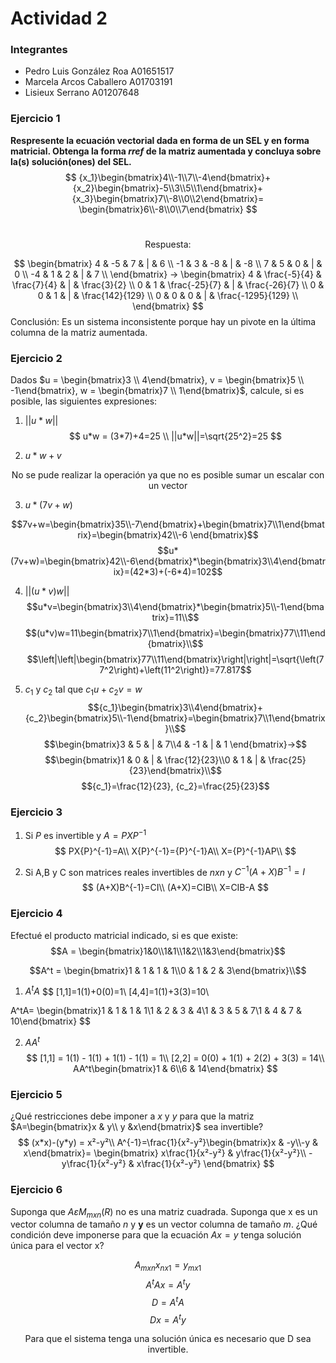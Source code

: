 Actividad 2
===
### Integrantes
* Pedro Luis González Roa A01651517
* Marcela Arcos Caballero A01703191
* Lisieux Serrano A01207648
### Ejercicio 1
**Respresente la ecuación vectorial dada en forma de un SEL y en forma matricial. Obtenga la forma _rref_ de la matriz aumentada y concluya sobre la(s) solución(ones) del SEL.**
$$
{x_1}\begin{bmatrix}4\\-1\\7\\-4\end{bmatrix}+
{x_2}\begin{bmatrix}-5\\3\\5\\1\end{bmatrix}+
{x_3}\begin{bmatrix}7\\-8\\0\\2\end{bmatrix}=
\begin{bmatrix}6\\-8\\0\\7\end{bmatrix}
$$
<br>
<center>Respuesta:</center>

$$
\begin{bmatrix}
4 & -5 & 7 & | & 6 \\
-1 & 3 & -8 & | & -8 \\
7 & 5 & 0 & | & 0 \\
-4 & 1 & 2 & | & 7 \\
\end{bmatrix}
->
\begin{bmatrix}
4 & \frac{-5}{4} & \frac{7}{4} & | & \frac{3}{2} \\
0 & 1 & \frac{-25}{7} & | & \frac{-26}{7} \\
0 & 0 & 1 & | & \frac{142}{129} \\
0 & 0 & 0 & | & \frac{-1295}{129} \\
\end{bmatrix}
$$
Conclusión: Es un sistema inconsistente porque hay un pivote en la última columna de la matriz aumentada.

### Ejercicio 2
Dados $u = \begin{bmatrix}3 \\ 4\end{bmatrix}, v = \begin{bmatrix}5 \\ -1\end{bmatrix}, w = \begin{bmatrix}7 \\ 1\end{bmatrix}$, calcule, si es posible, las siguientes expresiones:  
1. $||u*w||$
$$
u*w = (3*7)+4=25 \\ ||u*w||=\sqrt{25^2}=25
$$ 

2. $u*w+v$
<center>No se pude realizar la operación ya que no es posible sumar un escalar con un vector</center>

3. $u*(7v+w)$

$$7v+w=\begin{bmatrix}35\\-7\end{bmatrix}+\begin{bmatrix}7\\1\end{bmatrix}=\begin{bmatrix}42\\-6 \end{bmatrix}$$
$$u*(7v+w)=\begin{bmatrix}42\\-6\end{bmatrix}*\begin{bmatrix}3\\4\end{bmatrix}=(42*3)+(-6*4)=102$$

4. $||(u*v)w||$
$$u*v=\begin{bmatrix}3\\4\end{bmatrix}*\begin{bmatrix}5\\-1\end{bmatrix}=11\\$$
$$(u*v)w=11\begin{bmatrix}7\\1\end{bmatrix}=\begin{bmatrix}77\\11\end{bmatrix}\\$$
$$\left|\left|\begin{bmatrix}77\\11\end{bmatrix}\right|\right|=\sqrt{\left(77^2\right)+\left(11^2\right)}=77.817$$

5. ${c_1}$ y ${c_2}$ tal que ${c_1}u+{c_2}v=w$
$${c_1}\begin{bmatrix}3\\4\end{bmatrix}+{c_2}\begin{bmatrix}5\\-1\end{bmatrix}=\begin{bmatrix}7\\1\end{bmatrix}\\$$
$$\begin{bmatrix}3 & 5 & | & 7\\4 & -1 & | & 1 \end{bmatrix}->$$
$$\begin{bmatrix}1 & 0 & | & \frac{12}{23}\\0 & 1 & | & \frac{25}{23}\end{bmatrix}\\$$
$${c_1}=\frac{12}{23}, {c_2}=\frac{25}{23}$$


### Ejercicio 3
1. Si _P_ es invertible y $A=PXP^{-1}$
$$
PX{P}^{-1}=A\\
X{P}^{-1}={P}^{-1}A\\
X={P}^{-1}AP\\
$$

2. Si A,B y C son matrices reales invertibles de $nxn$ y $C^{-1}(A+X)B^{-1}=I$
$$
(A+X)B^{-1}=CI\\ 
(A+X)=CIB\\
X=CIB-A
$$


### Ejercicio 4
Efectué el producto matricial indicado, si es que existe:
$$A = \begin{bmatrix}1&0\\1&1\\1&2\\1&3\end{bmatrix}$$

$$A^t = \begin{bmatrix}1 & 1 & 1 & 1\\0 & 1 & 2 & 3\end{bmatrix}\\$$
1. $A^tA$
$$
[1,1]=1(1)+0(0)=1\\
[4,4]=1(1)+3(3)=10\\

A^tA= \begin{bmatrix}1 & 1 & 1 & 1\\1 & 2 & 3 & 4\\1 & 3 & 5 & 7\\1 & 4 & 7 & 10\end{bmatrix}
$$

2. $AA^t$
$$
[1,1] = 1(1) - 1(1) + 1(1) - 1(1) = 1\\
[2,2] = 0(0) + 1(1) + 2(2) + 3(3) = 14\\
AA^t\begin{bmatrix}1 & 6\\6 & 14\end{bmatrix}
$$

### Ejercicio 5
¿Qué restricciones debe imponer a _x_ y _y_ para que la matriz $A=\begin{bmatrix}x & y\\ y &x\end{bmatrix}$ sea invertible?
$$
(x*x)-(y*y) = x²-y²\\
A^{-1}=\frac{1}{x²-y²}\begin{bmatrix}x & -y\\-y & x\end{bmatrix}=
\begin{bmatrix}
x\frac{1}{x²-y²} & y\frac{1}{x²-y²}\\
-y\frac{1}{x²-y²} & x\frac{1}{x²-y²}
\end{bmatrix}
$$

### Ejercicio 6
Suponga que $A\varepsilon {M_{mxn}}(R)$ no es una matriz cuadrada. Suponga que x es un vector columna de tamaño _n_ y **y** es un vector columna de tamaño _m_. ¿Qué condición deve imponerse para que la ecuación $Ax=y$ tenga solución única para el vector x?

$${A_{mxn}}{x_{nx1}}={y_{mx1}}$$
$$A^tAx=A^ty$$
$$D=A^tA$$
$$Dx=A^ty$$
<center>Para que el sistema tenga una solución única es necesario que D sea invertible.</center>
